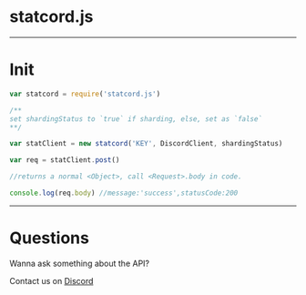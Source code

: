 statcord.js
============
-------------
# Init
```js
var statcord = require('statcord.js')

/**
set shardingStatus to `true` if sharding, else, set as `false`
**/

var statClient = new statcord('KEY', DiscordClient, shardingStatus)

var req = statClient.post()

//returns a normal <Object>, call <Request>.body in code.

console.log(req.body) //message:'success',statusCode:200

```
------------
Questions
===========
Wanna ask something about the API?

Contact us on [Discord](https://statcord.com/discord)